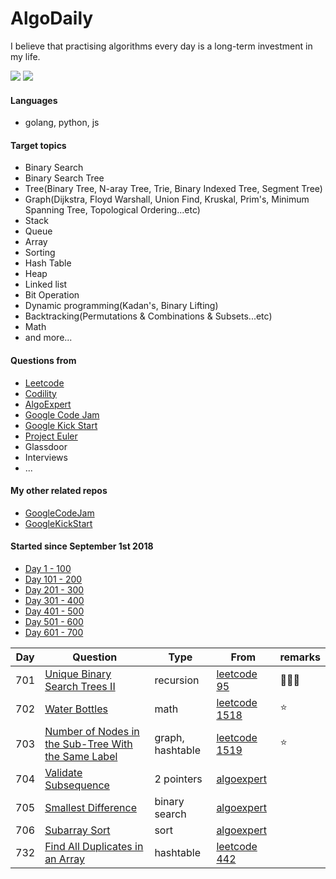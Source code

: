 # AlgoDaily

I believe that practising algorithms every day is a long-term investment in my life.

[![](https://lc.coding.gs/v1/ranking/calvinchankf.svg?logo=leetcode)](https://leetcode.com/calvinchankf/)
[![](https://lc.coding.gs/v1/solved/calvinchankf.svg?logo=leetcode)](https://leetcode.com/calvinchankf/)

#### Languages

-   golang, python, js

#### Target topics

-   Binary Search
-   Binary Search Tree
-   Tree(Binary Tree, N-aray Tree, Trie, Binary Indexed Tree, Segment Tree)
-   Graph(Dijkstra, Floyd Warshall, Union Find, Kruskal, Prim's, Minimum Spanning Tree, Topological Ordering...etc)
-   Stack
-   Queue
-   Array
-   Sorting
-   Hash Table
-   Heap
-   Linked list
-   Bit Operation
-   Dynamic programming(Kadan's, Binary Lifting)
-   Backtracking(Permutations & Combinations & Subsets...etc)
-   Math
-   and more...

#### Questions from

-   [Leetcode](https://leetcode.com)
-   [Codility](https://app.codility.com/programmers/lessons/)
-   [AlgoExpert](https://www.algoexpert.io)
-   [Google Code Jam](https://codingcompetitions.withgoogle.com/codejam)
-   [Google Kick Start](https://codingcompetitions.withgoogle.com/kickstart/)
-   [Project Euler](https://projecteuler.net)
-   Glassdoor
-   Interviews
-   ...

#### My other related repos

-   [GoogleCodeJam](https://github.com/calvinchankf/GoogleCodeJam)
-   [GoogleKickStart](https://github.com/calvinchankf/GoogleKickStart)

#### Started since September 1st 2018

-   [Day 1 - 100](./markdowns/day1-100.md)
-   [Day 101 - 200](./markdowns/day101-200.md)
-   [Day 201 - 300](./markdowns/day201-300.md)
-   [Day 301 - 400](./markdowns/day301-400.md)
-   [Day 401 - 500](./markdowns/day401-500.md)
-   [Day 501 - 600](./markdowns/day501-600.md)
-   [Day 601 - 700](./markdowns/day601-700.md)

| Day | Question                                                                                                                  | Type             | From                                                                                                | remarks |
| --- | ------------------------------------------------------------------------------------------------------------------------- | ---------------- | --------------------------------------------------------------------------------------------------- | ------- |
| 701 | [Unique Binary Search Trees II](/leetcode/95-unique-binary-search-trees-ii)                                               | recursion        | [leetcode 95](https://leetcode.com/problems/unique-binary-search-trees-ii/)                         | 📌📌📌  |
| 702 | [Water Bottles](/leetcode/1518-water-bottles)                                                                             | math             | [leetcode 1518](https://leetcode.com/problems/water-bottles/)                                       | ⭐️     |
| 703 | [Number of Nodes in the Sub-Tree With the Same Label](/leetcode/1519-number-of-nodes-in-the-sub-tree-with-the-same-label) | graph, hashtable | [leetcode 1519](https://leetcode.com/problems/number-of-nodes-in-the-sub-tree-with-the-same-label/) | ⭐️     |
| 704 | [Validate Subsequence](/algoexpert/easy/validate-subsequence/)                                                            | 2 pointers       | [algoexpert](https://www.algoexpert.io/questions/Validate%20Subsequence)                            |         |
| 705 | [Smallest Difference](/algoexpert/medium/smallest-difference//)                                                           | binary search    | [algoexpert](https://www.algoexpert.io/questions/Smallest%20Difference)                             |         |
| 706 | [Subarray Sort](/algoexpert/medium/smallest-difference//)                                                                 | sort             | [algoexpert](https://www.algoexpert.io/questions/Subarray%20Sort)                                   |         |
| 732 | [Find All Duplicates in an Array](/leetcode/442-find-all-duplicates-in-an-array)                                          | hashtable        | [leetcode 442](https://leetcode.com/problems/find-all-duplicates-in-an-array/)                      |         |
